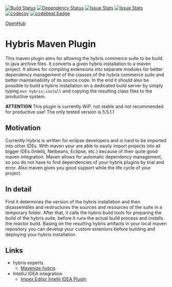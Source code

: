 [![Build Status](https://travis-ci.org/AGETO/hybris-maven-plugin.svg?branch=master)](https://travis-ci.org/AGETO/hybris-maven-plugin)
[![Dependency Status](https://www.versioneye.com/user/projects/57acbc42fc256900403eab3e/badge.svg?style=flat-square)](https://www.versioneye.com/user/projects/57acbc42fc256900403eab3e)
[![Issue Stats](http://issuestats.com/github/AGETO/hybris-maven-plugin/badge/pr)](http://issuestats.com/github/AGETO/hybris-maven-plugin)
[![Issue Stats](http://issuestats.com/github/AGETO/hybris-maven-plugin/badge/issue)](http://issuestats.com/github/AGETO/hybris-maven-plugin)
[![codecov](https://codecov.io/gh/AGETO/hybris-maven-plugin/branch/master/graph/badge.svg)](https://codecov.io/gh/AGETO/hybris-maven-plugin)
[![codebeat badge](https://codebeat.co/badges/f13a309c-6d6a-4340-a382-929891ad236a)](https://codebeat.co/projects/github-com-ageto-hybris-maven-plugin)

[OpenHub](https://www.openhub.net/p/hybris-maven-plugin)

# Hybris Maven Plugin
This maven plugin aims for allowing the hybris commerce suite to be build to java archive files.
It converts a given hybris installation to a maven project. 
It allows for compiling extensions into separate modules for better dependency management of the classes of the hybris commerce suite and better maintainability of its source code.
In the end it should also be possible to build a hybris installation on a dedicated build server by simply typing `mvn hybris:install` and
copying the resulting class files to the productive system.

**ATTENTION**
This plugin is currently WiP, not stable and not recommended for productive
use! The only tested version is 5.5.1.1

## Motivation
Currently Hybris is written for eclipse developers and is hard to be imported into other IDEs.
With maven your are able to easily import projects into all bigger IDEs (Intellij, Netbeans, Eclipse, etc.) because of their quite good maven integration. 
Maven allows for automatic dependency management, so you do not have to find dependencies of your hybris plugins by trial and error.
Also maven gives you good support while the life cycle of your project.

## In detail
First it determines the version of the hybris installation and then disassembles and restructures the sources and resources of the suite in a temporary folder. After that, it calls the hybris build tools for preparing the build of the hybris suite, before it runs the actual build process and installs the reactor build.
Basing on the resulting hybris artifacts in your local maven repository you can develop your custom extenions before building and deploying your hybris installation.

## Links
* hybris experts
  * [Mavenize hybris](https://experts.hybris.com/questions/42075/mavenize-hybris.html)
* IntelliJ IDEA integration
  * [Impex Editor Intellij IDEA Plugin](https://bitbucket.org/AlexanderBartash/impex-editor-intellij-idea-plugin)
